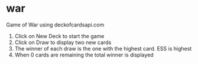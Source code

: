 # war 
Game of War using deckofcardsapi.com
1. Click on New Deck to start the game
2. Click on Draw to display two new cards
3. The winner of each draw is the one with the highest card. ESS is highest
4. When 0 cards are remaining the total winner is displayed

